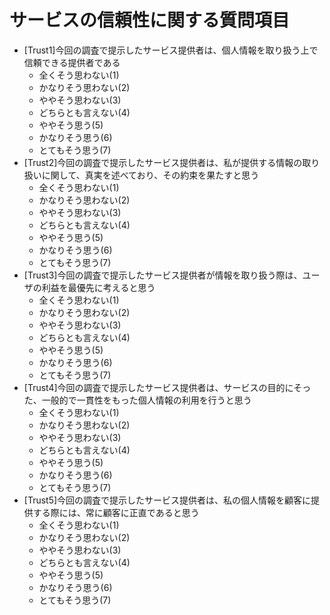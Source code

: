 # サービスの信頼性に関する質問項目
- [Trust1]今回の調査で提示したサービス提供者は、個人情報を取り扱う上で信頼できる提供者である
    - 全くそう思わない(1)
    - かなりそう思わない(2)
    - ややそう思わない(3)
    - どちらとも言えない(4)
    - ややそう思う(5)
    - かなりそう思う(6)
    - とてもそう思う(7)
- [Trust2]今回の調査で提示したサービス提供者は、私が提供する情報の取り扱いに関して、真実を述べており、その約束を果たすと思う
    - 全くそう思わない(1)
    - かなりそう思わない(2)
    - ややそう思わない(3)
    - どちらとも言えない(4)
    - ややそう思う(5)
    - かなりそう思う(6)
    - とてもそう思う(7)
- [Trust3]今回の調査で提示したサービス提供者が情報を取り扱う際は、ユーザの利益を最優先に考えると思う
    - 全くそう思わない(1)
    - かなりそう思わない(2)
    - ややそう思わない(3)
    - どちらとも言えない(4)
    - ややそう思う(5)
    - かなりそう思う(6)
    - とてもそう思う(7)
- [Trust4]今回の調査で提示したサービス提供者は、サービスの目的にそった、一般的で一貫性をもった個人情報の利用を行うと思う
    - 全くそう思わない(1)
    - かなりそう思わない(2)
    - ややそう思わない(3)
    - どちらとも言えない(4)
    - ややそう思う(5)
    - かなりそう思う(6)
    - とてもそう思う(7)
- [Trust5]今回の調査で提示したサービス提供者は、私の個人情報を顧客に提供する際には、常に顧客に正直であると思う
    - 全くそう思わない(1)
    - かなりそう思わない(2)
    - ややそう思わない(3)
    - どちらとも言えない(4)
    - ややそう思う(5)
    - かなりそう思う(6)
    - とてもそう思う(7)